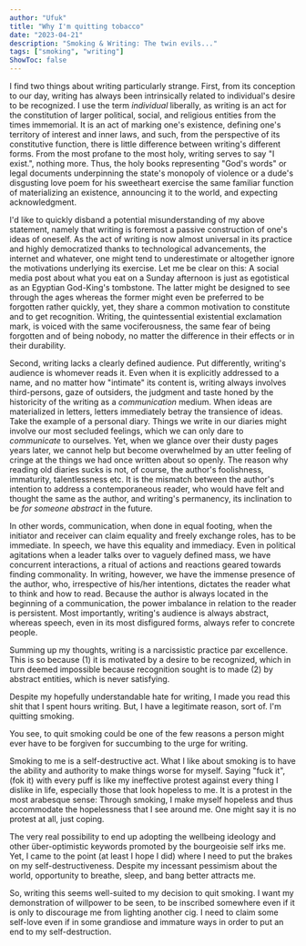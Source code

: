 ```yaml
---
author: "Ufuk"
title: "Why I'm quitting tobacco"
date: "2023-04-21"
description: "Smoking & Writing: The twin evils..."
tags: ["smoking", "writing"]
ShowToc: false
---
```


I find two things about writing particularly strange. First, from its conception to our day, writing has always been intrinsically related to individual's desire to be recognized. I use the term _individual_ liberally, as writing is an act for the constitution of larger political, social, and religious entities from the times immemorial. It is an act of marking one's existence, defining one's territory of interest and inner laws, and such, from the perspective of its constitutive function, there is little difference between writing's different forms. From the most profane to the most holy, writing serves to say "I exist.", nothing more. Thus, the holy books representing "God's words" or legal documents underpinning the state's monopoly of violence or a dude's disgusting love poem for his sweetheart exercise the same familiar function of materializing an existence, announcing it to the world, and expecting acknowledgment. 

I'd like to quickly disband a potential misunderstanding of my above statement, namely that writing is foremost a passive construction of one's ideas of oneself. As the act of writing is now almost universal in its practice and highly democratized thanks to technological advancements, the internet and whatever, one might tend to underestimate or altogether ignore the motivations underlying its exercise. Let me be clear on this: A social media post about what you eat on a Sunday afternoon is just as egotistical as an Egyptian God-King's tombstone. The latter might be designed to see through the ages whereas the former might even be preferred to be forgotten rather quickly, yet, they share a common motivation to constitute and to get recognition. Writing, the quintessential existential exclamation mark, is voiced with the same vociferousness, the same fear of being forgotten and of being nobody, no matter the difference in their effects or in their durability.

Second, writing lacks a clearly defined audience. Put differently, writing's audience is whomever reads it. Even when it is explicitly addressed to a name, and no matter how "intimate" its content is, writing always involves third-persons, gaze of outsiders, the judgment and taste honed by the historicity of the writing as a *communication* medium. When ideas are materialized in letters, letters immediately betray the transience of ideas. Take the example of a personal diary. Things we write in our diaries might involve our most secluded feelings, which we can only dare to *communicate* to ourselves. Yet, when we glance over their dusty pages years later, we cannot help but become overwhelmed by an utter feeling of cringe at the things we had once written about so openly. The reason why reading old diaries sucks is not, of course, the author's foolishness, immaturity, talentlessness etc. It is the mismatch between the author's intention to address a contemporaneous reader, who would have felt and thought the same as the author, and writing's permanency, its inclination to be _for someone abstract_ in the future.

In other words, communication, when done in equal footing, when the initiator and receiver can claim equality and freely exchange roles, has to be immediate. In speech, we have this equality and immediacy. Even in political agitations when a leader talks over to vaguely defined mass, we have concurrent interactions, a ritual of actions and reactions geared towards finding commonality. In writing, however, we have the immense presence of the author, who, irrespective of his/her intentions, dictates the reader what to think and how to read. Because the author is always located in the beginning of a communication, the power imbalance in relation to the reader is persistent. Most importantly, writing's audience is always abstract, whereas speech, even in its most disfigured forms, always refer to concrete people.

Summing up my thoughts, writing is a narcissistic practice par excellence. This is so because (1) it is motivated by a desire to be recognized, which in turn deemed impossible because recognition sought is to made (2) by abstract entities, which is never satisfying.

Despite my hopefully understandable hate for writing, I made you read this shit that I spent hours writing. But, I have a legitimate reason, sort of. I'm quitting smoking.

You see, to quit smoking could be one of the few reasons a person might ever have to be forgiven for succumbing to the urge for writing. 

Smoking to me is a self-destructive act. What I like about smoking is to have the ability and authority to make things worse for myself. Saying "fuck it", (fok it) with every puff is like my ineffective protest against every thing I dislike in life, especially those that look hopeless to me. It is a protest in the most arabesque sense: Through smoking, I make myself hopeless and thus accommodate the hopelessness that I see around me. One might say it is no protest at all, just coping.

The very real possibility to end up adopting the wellbeing ideology and other über-optimistic keywords promoted by the bourgeoisie self irks me. Yet, I came to the point (at least I hope I did) where I need to put the brakes on my self-destructiveness. Despite my incessant pessimism about the world, opportunity to breathe, sleep, and bang better attracts me.

So, writing this seems well-suited to my decision to quit smoking. I want my demonstration of willpower to be seen, to be inscribed somewhere even if it is only to discourage me from lighting another cig. I need to claim some self-love even if in some grandiose and immature ways in order to put an end to my self-destruction.
